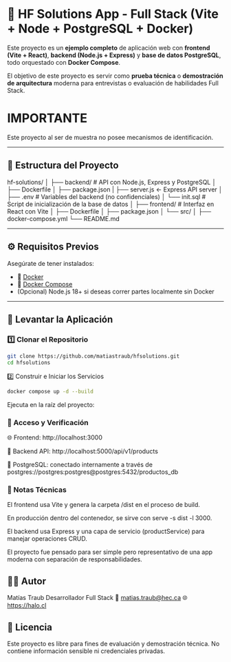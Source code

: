 # 🏪 HF Solutions App - Full Stack (Vite + Node + PostgreSQL + Docker)

Este proyecto es un **ejemplo completo** de aplicación web con **frontend (Vite + React)**, **backend (Node.js + Express)** y **base de datos PostgreSQL**, todo orquestado con **Docker Compose**.

El objetivo de este proyecto es servir como **prueba técnica** o **demostración de arquitectura** moderna para entrevistas o evaluación de habilidades Full Stack.

# IMPORTANTE

Este proyecto al ser de muestra no posee mecanismos de identificación.

---

## 📁 Estructura del Proyecto

hf-solutions/
│
├── backend/ # API con Node.js, Express y PostgreSQL
│ ├── Dockerfile
│ ├── package.json
| ├── server.js ← Express API server
│ ├── .env # Variables del backend (no confidenciales)
│ └── init.sql # Script de inicialización de la base de datos
│
├── frontend/ # Interfaz en React con Vite
│ ├── Dockerfile
│ ├── package.json
│ └── src/
│
├── docker-compose.yml
└── README.md

---

## ⚙️ Requisitos Previos

Asegúrate de tener instalados:

- 🐳 [Docker](https://www.docker.com/)
- 🐙 [Docker Compose](https://docs.docker.com/compose/)
- (Opcional) Node.js 18+ si deseas correr partes localmente sin Docker

---

## 🚀 Levantar la Aplicación

### 1️⃣ Clonar el Repositorio

```bash
git clone https://github.com/matiastraub/hfsolutions.git
cd hfsolutions
```

2️⃣ Construir e Iniciar los Servicios

```bash
docker compose up -d --build
```

Ejecuta en la raíz del proyecto:

### 🧪 Acceso y Verificación

🌐 Frontend: http://localhost:3000

🔗 Backend API: http://localhost:5000/api/v1/products

🐘 PostgreSQL: conectado internamente a través de postgres://postgres:postgres@postgres:5432/productos_db

### 🧰 Notas Técnicas

El frontend usa Vite y genera la carpeta /dist en el proceso de build.

En producción dentro del contenedor, se sirve con serve -s dist -l 3000.

El backend usa Express y una capa de servicio (productService) para manejar operaciones CRUD.

El proyecto fue pensado para ser simple pero representativo de una app moderna con separación de responsabilidades.

## 🧑‍💻 Autor

Matías Traub
Desarrollador Full Stack
📧 matias.traub@hec.ca
🌐 https://halo.cl

## 📄 Licencia

Este proyecto es libre para fines de evaluación y demostración técnica.
No contiene información sensible ni credenciales privadas.
